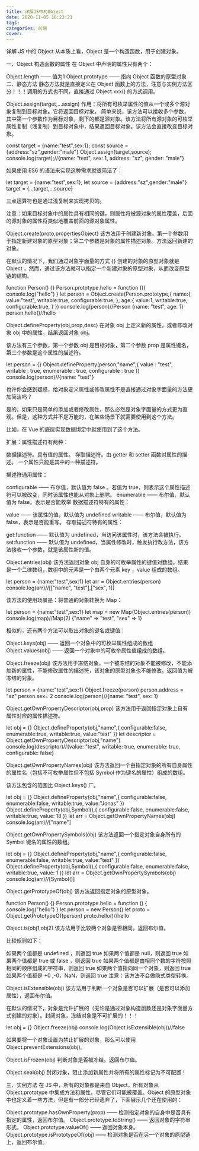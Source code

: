 ```yaml
---
title: 详解JS中的Object
date: 2020-11-05 16:23:21
tags:
categories: 前端
cover:
---
```


详解 JS 中的 Object
从本质上看，Object 是一个构造函数，用于创建对象。

一、Object 构造函数的属性
在 Object 中声明的属性只有两个：

Object.length —— 值为1
Object.prototype —— 指向 Object 函数的原型对象
二、静态方法
静态方法就是直接定义在 Object 函数上的方法，注意与实例方法区分！！！调用的方式也不同，直接通过 Object.xxx() 的方式调用。

Object.assign(target,...assign)
作用：将所有可枚举属性的值从一个或多个源对象复制到目标对象。它将返回目标对象。
简单来说，该方法可以接收多个参数，其中第一个参数作为目标对象，剩下的都是源对象。该方法将所有源对象的可枚举属性复制（浅复制）到目标对象中，结果返回目标对象。该方法会直接改变目标对象。

const target = {name:"test",sex:1};
const source = {address:"sz",gender:"male"}
Object.assign(target,source);
console.log(target);//{name: "test", sex: 1, address: "sz", gender: "male"}

如果使用 ES6 的语法来实现这种需求就很简洁了：

let target = {name:"test",sex:1};
let source = {address:"sz",gender:"male"}
target = {...target,...source}

三点运算符也是通过浅复制来实现拷贝的。

注意：如果目标对象中的属性具有相同的键，则属性将被源对象的属性覆盖，后面的源对象的属性将类似地覆盖前面的源对象属性。

Object.create(proto,propertiesObject)
该方法用于创建新对象。第一个参数用于指定新建对象的原型对象；第二个参数是对象的属性描述对象。方法返回新建的对象。

在默认的情况下，我们通过对象字面量的方式 {} 创建的对象的原型对象就是 Object ，然而，通过该方法就可以指定一个新建对象的原型对象，从而改变原型链的结构。

function Person() {}
Person.prototype.hello = function (){
    console.log("hello")
}
let person = Object.create(Person.prototype,{
    name:{
        value:"test",
        writable:true,
        configurable:true,
    },
    age:{
        value:1,
        writable:true,
        configurable:true,
    }
})
console.log(person)//Person {name: "test", age: 1}
person.hello()//hello

Object.defineProperty(obj,prop,desc)
在对象 obj 上定义新的属性，或者修改对象 obj 中的属性，结果返回对象 obj。

该方法有三个参数，第一个参数 obj 是目标对象，第二个参数 prop 是属性键名，第三个参数是这个属性的描述符。

let person = {}
Object.defineProperty(person,"name",{
    value : "test",
    writable : true,
    enumerable : true,
    configurable : true
})
console.log(person)//{name: "test"}

也许你会感到疑惑，给对象定义属性或修改属性不是直接通过对象字面量的方法更加简洁吗？

是的，如果只是简单的添加或者修改属性，那么必然是对象字面量的方式更为直观。但是，这种方式并不是万能的，在某些场景下就需要使用到这个方法。

比如，在 Vue 的底层实现数据绑定中就使用到了这个方法。

扩展：属性描述符有两种：

数据描述符。具有值的属性。
存取描述符。由 getter 和 setter 函数对属性的描述。
一个属性只能是其中的一种描述符。

描述符通用属性：

configurable —— 布尔值，默认值为 false 。若值为 true，则表示这个属性描述符可以被改变，同时该属性也能从对象上删除。
enumerable —— 布尔值，默认值为 false。表示是否能枚举
数据描述符特有的属性：

value —— 该属性的值，默认值为 undefined
writable —— 布尔值，默认值为 false，表示是否能重写。
存取描述符特有的属性：

get:function —— 默认值为 undefined，当访问该属性时，该方法会被执行。
set:function —— 默认值为 undefined，当属性修改时，触发执行改方法，该方法接收一个参数，就是该属性新的值。


Object.entries(obj)
该方法返回对象 obj 自身的可枚举属性的键值对数组。结果是一个二维数组，数组中的元素是一个由两个元素 key ，value 组成的数组。

let person = {name:"test",sex:1}
let arr = Object.entries(person)
console.log(arr)//[["name", "test"],["sex", 1]]

该方法的使用场景是：将普通的对象转换为 Map：

let person = {name:"test",sex:1}
let map = new Map(Object.entries(person))
console.log(map)//Map(2) {"name" => "test", "sex" => 1}

相似的，还有两个方法可以取出对象的键名或键值：

Object.keys(obj) —— 返回一个对象中的可枚举属性组成的数组
Object.values(obj) —— 返回一个对象中的可枚举属性值组成的数组。


Object.freeze(obj)
该方法用于冻结对象，一个被冻结的对象不能被修改，不能添加新的属性，不能修改属性的描述符，该对象的原型对象也不能修改。返回值为被冻结的对象。

let person = {name:"test",sex:1}
Object.freeze(person)
person.address = "sz"
person.sex= 2
console.log(person)//{name: "test", sex: 1}

Object.getOwnPropertyDescriptor(obj,prop)
该方法用于返回指定对象上自有属性对应的属性描述符。

let obj = {}
Object.defineProperty(obj,"name",{
    configurable:false,
    enumerable:true,
    writable:true,
    value:"test"
})
let descriptor = Object.getOwnPropertyDescriptor(obj,"name")
console.log(descriptor)//{value: "test", writable: true, enumerable: true, configurable: false}

Object.getOwnPropertyNames(obj)
该方法返回一个由指定对象的所有自身属性的属性名（包括不可枚举属性但不包括 Symbol 作为键名的属性）组成的数组。

该方法包含的范围比 Object.keys() 广。

let obj = {}
Object.defineProperty(obj,"name",{
    configurable:false,
    enumerable:false,
    writable:true,
    value:"Jonas"
})
Object.defineProperty(obj,Symbol(),{
    configurable:false,
    enumerable:false,
    writable:true,
    value: 18
})
let arr = Object.getOwnPropertyNames(obj)
console.log(arr)//["name"]

Object.getOwnPropertySymbols(obj)
该方法返回一个指定对象自身所有的 Symbol 键名的属性的数组。

let obj = {}
Object.defineProperty(obj,"name",{
    configurable:false,
    enumerable:false,
    writable:true,
    value:"test"
})
Object.defineProperty(obj,Symbol(),{
    configurable:false,
    enumerable:false,
    writable:true,
    value: 1
})
let arr = Object.getOwnPropertySymbols(obj)
console.log(arr)//[Symbol()]

Object.getPrototypeOf(obj)
该方法返回指定对象的原型对象。

function Person() {}
Person.prototype.hello = function () {
    console.log("hello")
}
let person = new Person()
let proto = Object.getPrototypeOf(person)
proto.hello()//hello

Object.is(obj1,obj2)
该方法用于比较两个对象是否相同，返回布尔值。

比较规则如下：

如果两个值都是 undefined ，则返回 true
如果两个值都是 null，则返回 true
如果两个值都是 true 或 false ，则返回 true
如果两个值都是由相同个数的字符按照相同的顺序组成的字符串，则返回 true
如果两个值指向同一个对象，则返回 true
如果两个值都是 +0 ,-0，NaN，则返回 true
注意：该方法不会做隐式类型转换。

Object.isExtensible(obj)
该方法用于判断一个对象是否可以扩展（是否可以添加属性），返回布尔值。

在默认的情况下，对象是允许扩展的（无论是通过对象构造函数还是对象字面量方式创建的对象）。封闭对象，冻结对象是不可扩展的！！！

let obj = {}
Object.freeze(obj)
console.log(Object.isExtensible(obj))//false

如果要将一个对象设置为禁止扩展的对象，那么可以使用 Object.preventExtensions(obj)。

Object.isFrozen(obj)
判断对象是否被冻结。返回布尔值。

Object.seal(obj)
封闭对象，阻止添加新属性并将所有的属性标记为不可配置！

三、实例方法
在 JS 中，所有的对象都是来自 Object，所有对象从 Object.prototype 中集成方法和属性，尽管它们可能被覆盖。Object 的原型对象中也定义着一些方法，但是有一部分已经遗弃了，下面展示几个还在使用的：

Object.prototype.hasOwnProperty(prop) —— 检测指定对象的自身中是否具有指定的属性，返回布尔值。
Object.prototype.toString() —— 返回对象的字符串形式。
Object.prototype.valueOf() —— 返回对象本身。
Object.prototype.isPrototypeOf(obj) —— 检测对象是否在另一个对象的原型链上，返回布尔值。
